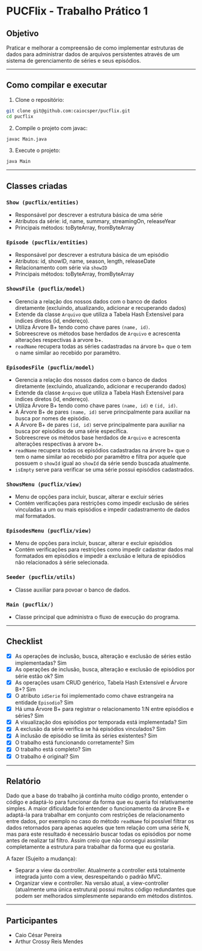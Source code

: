 # PUCFlix - Trabalho Prático 1

## Objetivo
Praticar e melhorar a compreensão de como implementar estruturas de dados para administrar dados de arquivos persistentes através de um sistema de gerenciamento de séries e seus episódios.

---

## Como compilar e executar

1. Clone o repositório:
```bash
git clone git@github.com:caiocsper/pucflix.git
cd pucflix
```

2. Compile o projeto com javac:
```bash
javac Main.java
```

3. Execute o projeto:
```bash
java Main
```

---

## Classes criadas

### `Show (pucflix/entities)`
- Responsável por descrever a estrutura básica de uma série
- Atributos da série: id, name, summary, streamingOn, releaseYear
- Principais métodos: toByteArray, fromByteArray

### `Episode (pucflix/entities)`
- Responsável por descrever a estrutura básica de um episódio
- Atributos: id, showID, name, season, length, releaseDate
- Relacionamento com série via `showID`
- Principais métodos: toByteArray, fromByteArray

### `ShowsFile (pucflix/model)`
- Gerencia a relação dos nossos dados com o banco de dados diretamente (excluindo, atualizando, adicionar e recuperando dados)
- Extende da classe `Arquivo` que utiliza a Tabela Hash Extensível para indices diretos (id, endereço).
- Utiliza Árvore B+ tendo como chave pares `(name, id)`.
- Sobreescreve os métodos base herdados de `Arquivo` e acrescenta alterações respectivas à arvore b+.
- `readName` recupera todas as séries cadastradas na árvore b+ que o tem o name similar ao recebido por paramêtro.

### `EpisodesFile (pucflix/model)`
- Gerencia a relação dos nossos dados com o banco de dados diretamente (excluindo, atualizando, adicionar e recuperando dados)
- Extende da classe `Arquivo` que utiliza a Tabela Hash Extensível para indices diretos (id, endereço).
- Utiliza Árvore B+ tendo como chave pares `(name, id)` e `(id, id)`.
- A Árvore B+ de pares `(name, id)` serve principalmente para auxiliar na busca por nomes de episódio.
- A Árvore B+ de pares `(id, id)` serve principalmente para auxiliar na busca por episódios de uma série específica.
- Sobreescreve os métodos base herdados de `Arquivo` e acrescenta alterações respectivas à arvore b+.
- `readName` recupera todas os episódios cadastradas na árvore b+ que o tem o name similar ao recebido por paramêtro e filtra por aquele que possuem o `showId` igual ao `showId` da série sendo buscada atualmente.
- `isEmpty` serve para verificar se uma série possui episódios cadastrados.

### `ShowsMenu (pucflix/view)`
- Menu de opções para incluir, buscar, alterar e excluir séries
- Contém verificações para restrições como impedir exclusão de séries vinculadas a um ou mais episódios e impedir cadastramento de dados mal formatados.

### `EpisodesMenu (pucflix/view)`
- Menu de opções para incluir, buscar, alterar e excluir episódios
- Contém verificações para restrições como impedir cadastrar dados mal formatados em episódios e impedir a exclusão e leitura de episódios não relacionados à série selecionada.

### `Seeder (pucflix/utils)`
- Classe auxiliar para povoar o banco de dados.

### `Main (pucflix/)`
- Classe principal que administra o fluxo de execução do programa.

---


## Checklist

- [x] As operações de inclusão, busca, alteração e exclusão de séries estão implementadas? Sim
- [x] As operações de inclusão, busca, alteração e exclusão de episódios por série estão ok? Sim
- [x] As operações usam CRUD genérico, Tabela Hash Extensível e Árvore B+? Sim
- [x] O atributo `idSerie` foi implementado como chave estrangeira na entidade `Episodio`? Sim
- [x] Há uma Árvore B+ para registrar o relacionamento 1:N entre episódios e séries? Sim
- [x] A visualização dos episódios por temporada está implementada? Sim
- [x] A exclusão da série verifica se há episódios vinculados? Sim
- [x] A inclusão de episódio se limita às séries existentes? Sim
- [x] O trabalho está funcionando corretamente? Sim
- [x] O trabalho está completo? Sim
- [x] O trabalho é original? Sim

---

## Relatório

Dado que a base do trabalho já continha muito código pronto, entender o código e adaptá-lo para funcionar da forma que eu queria foi relativamente simples. A maior dificuldade foi entender o funcionamento da árvore B+ e adaptá-la para trabalhar em conjunto com restrições de relacionamento entre dados, por exemplo no caso do método `readName` foi possível filtrar os dados retornados para apenas aqueles que tem relação com uma série N, mas para este resultado é necessário buscar todas os episódios por nome antes de realizar tal filtro. Assim creio que não consegui assimilar completamente a estrutura para trabalhar da forma que eu gostaria.

A fazer (Sujeito a mudança):
- Separar a view da controller. Atualmente a controller está totalmente integrada junto com a view, desrespeitando o padrão MVC.
- Organizar view e controller. Na versão atual, a view-controller (atualmente uma única estrutura) possui muitos código redundantes que podem ser melhorados simplesmente separando em métodos distintos.

---

## Participantes

- Caio César Pereira
- Arthur Crossy Reis Mendes
